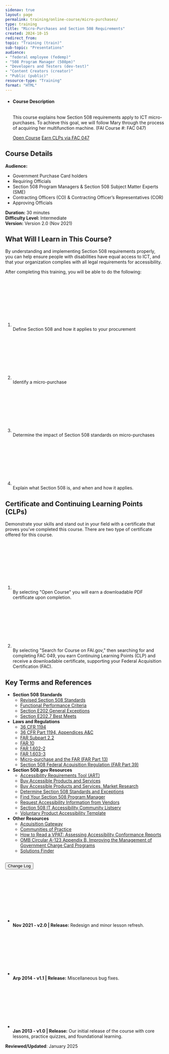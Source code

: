 ```yaml
---
sidenav: true
layout: page
permalink: training/online-course/micro-purchases/
type: training
title: "Micro-Purchases and Section 508 Requirements"
created: 2024-10-15
redirect_from:
topic: "Training (train)"
sub-topic: "Presentations"
audience:
- "federal employee (fedemp)"
- "508 Program Manager (508pm)"
- "Developers and Testers (dev-test)"
- "Content Creators (creator)"
- "Public (public)"
resource-type: "Training"
format: "HTML"
---
```

<ul class="usa-card-group">
  <li class="usa-card usa-card--flag flex-1 usa-card--media-right">
    <div class="usa-card__container">
      <div class="usa-card__header">
        <h4 class="usa-card__heading">Course Description</h4>
      </div>
      <div class="usa-card__media usa-card__media--inset">
        <div class="usa-card__img">
          <img src="https://assets.section508.gov/assets/images/thumbnails/online-course-thumbnail-micro-purchases.jpg" alt="" class="radius-lg" />
        </div>
      </div>
      <div class="usa-card__body">
        <p>This course explains how Section 508 requirements apply to ICT micro-purchases. To achieve this goal, we will follow Mary through the process of acquiring her multifunction machine. (FAI Course #: FAC 047)</p>
      </div>
      <div class="usa-card__footer">
        <a href="https://training.section508.gov/assets/online-training/micro-purchases-and-section-508-requirements/lesson1/index.html" target="_blank" class="usa-button">Open Course</a>&nbsp;<a href="https://www.fai.gov/training/find-and-register-for-courses" target="_blank" class="usa-button usa-button--accent-warm">Earn CLPs via FAC 047</a>
      </div>
    </div>
  </li>
</ul>

## Course Details
**Audience:**  
*	Government Purchase Card holders  
*	Requiring Officials  
*	Section 508 Program Managers & Section 508 Subject Matter Experts (SME)  
*	Contracting Officers (CO) & Contracting Officer’s Representatives (COR)  
*	Approving Officials  

**Duration:** 30 minutes  
**Difficulty Level:** Intermediate  
**Version:** Version 2.0 (Nov 2021)  

## What Will I Learn in This Course?
By understanding and implementing Section 508 requirements properly, you can help ensure people with disabilities have equal access to ICT, and that your organization complies with all legal requirements for accessibility.

After completing this training, you will be able to do the following:
<ol class="usa-icon-list tablet:grid-col">
    <li class="usa-icon-list__item">
        <div class="usa-icon-list__icon text-green"><svg class="usa-icon" aria-hidden="true" role="img"><use xlink:href="{{ site.baseurl }}/assets/images/sprite.svg#check_circle"></use></svg></div>
        <div class="usa-icon-list__content">Define Section 508 and how it applies to your procurement</div>
    </li>
    <li class="usa-icon-list__item">
        <div class="usa-icon-list__icon text-green"><svg class="usa-icon" aria-hidden="true" role="img"><use xlink:href="{{ site.baseurl }}/assets/images/sprite.svg#check_circle"></use></svg></div>
        <div class="usa-icon-list__content">Identify a micro-purchase</div>
    </li>
    <li class="usa-icon-list__item">
        <div class="usa-icon-list__icon text-green"><svg class="usa-icon" aria-hidden="true" role="img"><use xlink:href="{{ site.baseurl }}/assets/images/sprite.svg#check_circle"></use></svg></div>
        <div class="usa-icon-list__content">Determine the impact of Section 508 standards on micro-purchases</div>
    </li>
    <li class="usa-icon-list__item">
        <div class="usa-icon-list__icon text-green"><svg class="usa-icon" aria-hidden="true" role="img"><use xlink:href="{{ site.baseurl }}/assets/images/sprite.svg#check_circle"></use></svg></div>
        <div class="usa-icon-list__content">Explain what Section 508 is, and when and how it applies.</div>
    </li>
</ol>
 
## Certificate and Continuing Learning Points (CLPs)
Demonstrate your skills and stand out in your field with a certificate that proves you’ve completed this course. There are two type of certificate offered for this course.
<ol class="usa-icon-list tablet:grid-col">
    <li class="usa-icon-list__item">
        <div class="usa-icon-list__icon text-green"><svg class="usa-icon" aria-hidden="true" role="img"><use xlink:href="{{ site.baseurl }}/assets/images/sprite.svg#check_circle"></use></svg></div>
        <div class="usa-icon-list__content">By selecting "Open Course" you will earn a downloadable PDF certificate upon completion.</div>
    </li>
    <li class="usa-icon-list__item">
        <div class="usa-icon-list__icon text-green"><svg class="usa-icon" aria-hidden="true" role="img"><use xlink:href="{{ site.baseurl }}/assets/images/sprite.svg#check_circle"></use></svg></div>
        <div class="usa-icon-list__content">By selecting "Search for Course on FAI.gov," then searching for and completing FAC 049, you earn Continuing Learning Points (CLP) and receive a downloadable certificate, supporting your Federal Acquisition Certification (FAC).</div>
    </li>
</ol>

## Key Terms and References 
* **Section 508 Standards**
  * <a href="https://www.access-board.gov/guidelines-and-standards/communications-and-it/about-the-ict-refresh/final-rule/text-of-the-standards-and-guidelines" target="_blank" class="usa-link--external">Revised Section 508 Standards</a>
  * <a href="https://www.access-board.gov/guidelines-and-standards/communications-and-it/about-the-ict-refresh/final-rule/text-of-the-standards-and-guidelines#302-functional-performance-criteria" target="_blank" class="usa-link--external">Functional Performance Criteria</a>
  * <a href="https://www.access-board.gov/guidelines-and-standards/communications-and-it/about-the-ict-refresh/final-rule/text-of-the-standards-and-guidelines#E202-general-exceptions" target="_blank" class="usa-link--external">Section E202 General Exceptions</a>
  * <a href="https://www.access-board.gov/guidelines-and-standards/communications-and-it/about-the-ict-refresh/final-rule/text-of-the-standards-and-guidelines#E202-general-exceptions" target="_blank" class="usa-link--external">Section E202.7 Best Meets</a><u> </u>
* **Laws and Regulations**
  * <a href="https://www.federalregister.gov/documents/2017/01/18/2017-00395/information-and-communication-technology-ict-standards-and-guidelines" target="_blank" class="usa-link--external">36 CFR 1194</a>
  * <a href="https://www.access-board.gov/guidelines-and-standards/communications-and-it/about-the-ict-refresh/final-rule/text-of-the-standards-and-guidelines" target="_blank" class="usa-link--external">36 CFR Part 1194, Appendices A&amp;C</a>
  * <a href="https://www.acquisition.gov/far/subpart-2.2" target="_blank" class="usa-link--external">FAR  Subpart 2.2 </a>
  * <a href="https://www.acquisition.gov/content/part-10-market-research" target="_blank" class="usa-link--external">FAR 10</a>
  * <a href="https://www.acquisition.gov/content/part-1-federal-acquisition-regulations-system#i1126427" target="_blank" class="usa-link--external">FAR 1.602-2</a>
  * <a href="https://www.acquisition.gov/content/part-1-federal-acquisition-regulations-system#i1126501" target="_blank" class="usa-link--external">FAR 1.603-3</a>
  * <a href="https://www.acquisition.gov/content/part-13-simplified-acquisition-procedures" target="_blank" class="usa-link--external">Micro-purchase and the FAR (FAR Part 13)</a>
  * <a href="https://www.acquisition.gov/content/part-39-acquisition-information-technology" target="_blank" class="usa-link--external">Section 508 Federal Acquisition Regulation (FAR Part 39)</a>
* **Section 508.gov Resources**
  * <a href="{{site.basueurl}}/buy/accessibility-requirements-tool">Accessibility Requirements Tool (ART)</a>
  * <a href="{{site.basueurl}}/buy">Buy Accessible Products and Services</a>
  * <a href="{{site.basueurl}}/buy#market">Buy Accessible Products and Services, Market Research</a>
  * <a href="{{site.basueurl}}/buy/determine-508-standards-exceptions ">Determine Section 508 Standards and Exceptions</a>
  * <a href="{{site.basueurl}}/tools/coordinator-listing ">Find Your Section 508 Program Manager</a>
  * <a href="{{site.basueurl}}/buy/request-accessibility-information">Request Accessibility Information from Vendors</a>
  * <a href="{{site.basueurl}}/manage/join-the-508-community">Section 508 IT Accessibility Community Listserv</a>
  * <a href="{{site.basueurl}}/sell/vpat">Voluntary Product Accessibility Template</a>
* **Other Resources**
  * <a href="https://www.gsa.gov/tools-overview/buying-and-selling-tools/acquisition-gateway" target="_blank" class="usa-link--external">Acquisition Gateway</a>
  * <a href="https://digital.gov/communities/it-accessibility-section-508/" target="_blank" class="usa-link--external">Communities of Practice</a>
  * <a href="https://mw19.mwconf.org/paper/how-to-read-a-vpat-assessing-accessibility-conformance-reports/" target="_blank" class="usa-link--external">How to Read a VPAT: Assessing Accessibility Conformance  Reports</a>
  * <a href="https://interact.gsa.gov/document/omb-circular-123-appendix-b-improving-management-government-charge-card-programs" target="_blank" class="usa-link--external">OMB Circular A-123 Appendix B, Improving the Management of  Government Charge Card Programs</a>
  * <a href="https://hallways.cap.gsa.gov/app/#/solutionsfinder" target="_blank" class="usa-link--external">Solutions Finder</a>

<div class="usa-accordion usa-accordion--bordered">
  <h2 class="usa-accordion__heading"><button type="button" class="usa-accordion__button" aria-expanded="false" aria-controls="change-log">Change Log</button>
  </h2>
  <div id="change-log" class="usa-accordion__content usa-prose">
    <ul>
      <li class="usa-icon-list__item">
        <div class="usa-icon-list__icon text-orange"><svg class="usa-icon" aria-hidden="true" role="img"><use xlink:href="{{ site.baseurl }}/assets/images/sprite.svg#event"></use></svg></div>
        <div class="usa-icon-list__content"><strong>Nov 2021 - v2.0 | Release:</strong> Redesign and minor lesson refresh.</div>
      </li>
      <li class="usa-icon-list__item">
        <div class="usa-icon-list__icon text-orange"><svg class="usa-icon" aria-hidden="true" role="img"><use xlink:href="{{ site.baseurl }}/assets/images/sprite.svg#event"></use></svg></div>
        <div class="usa-icon-list__content"><strong>Arp 2014 - v1.1 | Release:</strong>  Miscellaneous bug fixes.</div>
      </li>
      <li class="usa-icon-list__item">
        <div class="usa-icon-list__icon text-orange"><svg class="usa-icon" aria-hidden="true" role="img"><use xlink:href="{{ site.baseurl }}/assets/images/sprite.svg#event"></use></svg></div>
        <div class="usa-icon-list__content"><strong>Jan 2013 - v1.0 | Release:</strong> Our initial release of the course with core lessons, practice quizzes, and foundational learning.</div>
      </li>
    </ul>
  </div>
</div>

**Reviewed/Updated**: January 2025